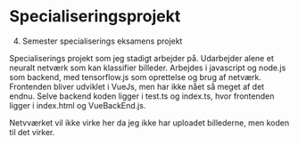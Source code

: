 # Specialiseringsprojekt
4. Semester specialiserings eksamens projekt

Specialiserings projekt som jeg stadigt arbejder på. Udarbejder alene et neuralt netværk som kan klassifier billeder. Arbejdes i javascript og node.js som backend, med tensorflow.js som oprettelse og brug af netværk.
Frontenden bliver udviklet i VueJs, men har ikke nået så meget af det endnu. Selve backend koden ligger i test.ts og index.ts, hvor frontenden ligger i index.html og VueBackEnd.js.

Netvværket vil ikke virke her da jeg ikke har uploadet billederne, men koden til det virker.
